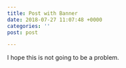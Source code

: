 ```yaml
---
title: Post with Banner
date: 2018-07-27 11:07:48 +0000
categories: ''
post: post

---
```

I hope this is not going to be a problem.